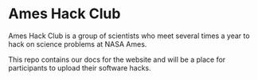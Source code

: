 # Ames Hack Club

Ames Hack Club is a group of scientists who meet several times a year to hack on science problems at NASA Ames.

This repo contains our docs for the website and will be a place for participants to upload their software hacks.
